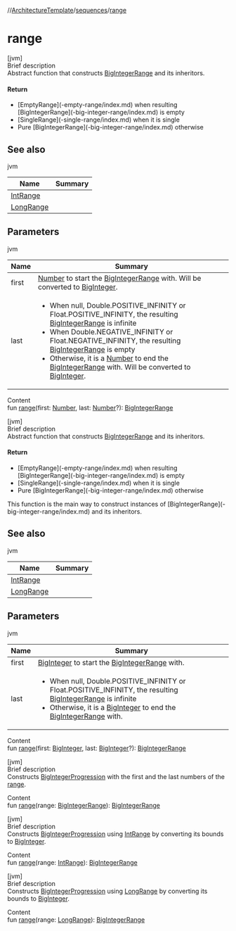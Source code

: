 //[ArchitectureTemplate](../index.md)/[sequences](index.md)/[range](range.md)



# range  
[jvm]  
Brief description  
Abstract function that constructs [BigIntegerRange](-big-integer-range/index.md) and its inheritors.  
  


#### Return  
<ul><li>[EmptyRange](-empty-range/index.md) when resulting [BigIntegerRange](-big-integer-range/index.md) is empty</li><li>[SingleRange](-single-range/index.md) when it is single</li><li>Pure [BigIntegerRange](-big-integer-range/index.md) otherwise</li></ul>  
  


## See also  
  
jvm  
  
|  Name|  Summary| 
|---|---|
| [IntRange](https://kotlinlang.org/api/latest/jvm/stdlib/kotlin.ranges/-int-range/index.html)| 
| [LongRange](https://kotlinlang.org/api/latest/jvm/stdlib/kotlin.ranges/-long-range/index.html)| 
  


## Parameters  
  
jvm  
  
|  Name|  Summary| 
|---|---|
| first| [Number](https://kotlinlang.org/api/latest/jvm/stdlib/kotlin/-number/index.html) to start the [BigIntegerRange](-big-integer-range/index.md) with. Will be converted to [BigInteger](https://docs.oracle.com/javase/8/docs/api/java/math/BigInteger.html).
| last| <ul><li>When null, Double.POSITIVE_INFINITY or Float.POSITIVE_INFINITY, the resulting [BigIntegerRange](-big-integer-range/index.md) is infinite</li><li>When Double.NEGATIVE_INFINITY or Float.NEGATIVE_INFINITY, the resulting [BigIntegerRange](-big-integer-range/index.md) is empty</li><li>Otherwise, it is a [Number](https://kotlinlang.org/api/latest/jvm/stdlib/kotlin/-number/index.html) to end the [BigIntegerRange](-big-integer-range/index.md) with. Will be converted to [BigInteger](https://docs.oracle.com/javase/8/docs/api/java/math/BigInteger.html).</li></ul>
  
  
Content  
fun [range](range.md)(first: [Number](https://kotlinlang.org/api/latest/jvm/stdlib/kotlin/-number/index.html), last: [Number](https://kotlinlang.org/api/latest/jvm/stdlib/kotlin/-number/index.html)?): [BigIntegerRange](-big-integer-range/index.md)  


[jvm]  
Brief description  
Abstract function that constructs [BigIntegerRange](-big-integer-range/index.md) and its inheritors.  
  


#### Return  
<ul><li>[EmptyRange](-empty-range/index.md) when resulting [BigIntegerRange](-big-integer-range/index.md) is empty</li><li>[SingleRange](-single-range/index.md) when it is single</li><li>Pure [BigIntegerRange](-big-integer-range/index.md) otherwise</li></ul>This function is the main way to construct instances of [BigIntegerRange](-big-integer-range/index.md) and its inheritors.  
  


## See also  
  
jvm  
  
|  Name|  Summary| 
|---|---|
| [IntRange](https://kotlinlang.org/api/latest/jvm/stdlib/kotlin.ranges/-int-range/index.html)| 
| [LongRange](https://kotlinlang.org/api/latest/jvm/stdlib/kotlin.ranges/-long-range/index.html)| 
  


## Parameters  
  
jvm  
  
|  Name|  Summary| 
|---|---|
| first| [BigInteger](https://docs.oracle.com/javase/8/docs/api/java/math/BigInteger.html) to start the [BigIntegerRange](-big-integer-range/index.md) with.
| last| <ul><li>When null, Double.POSITIVE_INFINITY or Float.POSITIVE_INFINITY, the resulting [BigIntegerRange](-big-integer-range/index.md) is infinite</li><li>Otherwise, it is a [BigInteger](https://docs.oracle.com/javase/8/docs/api/java/math/BigInteger.html) to end the [BigIntegerRange](-big-integer-range/index.md) with.</li></ul>
  
  
Content  
fun [range](range.md)(first: [BigInteger](https://docs.oracle.com/javase/8/docs/api/java/math/BigInteger.html), last: [BigInteger](https://docs.oracle.com/javase/8/docs/api/java/math/BigInteger.html)?): [BigIntegerRange](-big-integer-range/index.md)  


[jvm]  
Brief description  
Constructs [BigIntegerProgression](-big-integer-progression/index.md) with the first and the last numbers of the [range]().  
  
  
Content  
fun [range](range.md)(range: [BigIntegerRange](-big-integer-range/index.md)): [BigIntegerRange](-big-integer-range/index.md)  


[jvm]  
Brief description  
Constructs [BigIntegerProgression](-big-integer-progression/index.md) using [IntRange](https://kotlinlang.org/api/latest/jvm/stdlib/kotlin.ranges/-int-range/index.html) by converting its bounds to [BigInteger](https://docs.oracle.com/javase/8/docs/api/java/math/BigInteger.html).  
  
  
Content  
fun [range](range.md)(range: [IntRange](https://kotlinlang.org/api/latest/jvm/stdlib/kotlin.ranges/-int-range/index.html)): [BigIntegerRange](-big-integer-range/index.md)  


[jvm]  
Brief description  
Constructs [BigIntegerProgression](-big-integer-progression/index.md) using [LongRange](https://kotlinlang.org/api/latest/jvm/stdlib/kotlin.ranges/-long-range/index.html) by converting its bounds to [BigInteger](https://docs.oracle.com/javase/8/docs/api/java/math/BigInteger.html).  
  
  
Content  
fun [range](range.md)(range: [LongRange](https://kotlinlang.org/api/latest/jvm/stdlib/kotlin.ranges/-long-range/index.html)): [BigIntegerRange](-big-integer-range/index.md)  



